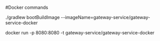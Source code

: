 #Docker commands

./gradlew bootBuildImage --imageName=gateway-service/gateway-service-docker

docker run -p 8080:8080 -t gateway-service/gateway-service-docker